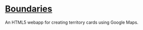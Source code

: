 # [Boundaries](https://boundariesapp.appspot.com)
An HTML5 webapp for creating territory cards using Google Maps.
